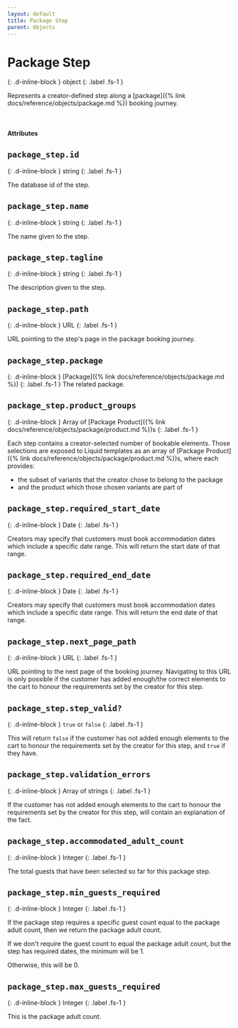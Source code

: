 ```yaml
---
layout: default
title: Package Step
parent: Objects
---
```


# Package Step
{: .d-inline-block }
object
{: .label .fs-1 }

Represents a creator-defined step along a [package]({% link docs/reference/objects/package.md %}) booking journey.

<br>

#### Attributes

## `package_step.id`
{: .d-inline-block }
string
{: .label .fs-1 }

The database id of the step.

## `package_step.name`
{: .d-inline-block }
string
{: .label .fs-1 }

The name given to the step.

## `package_step.tagline`
{: .d-inline-block }
string
{: .label .fs-1 }

The description given to the step.

## `package_step.path`
{: .d-inline-block }
URL
{: .label .fs-1 }

URL pointing to the step's page in the package booking journey.

## `package_step.package`
{: .d-inline-block }
[Package]({% link docs/reference/objects/package.md %})
{: .label .fs-1 }
The related package.

## `package_step.product_groups`
{: .d-inline-block }
Array of [Package Product]({% link docs/reference/objects/package/product.md %})s
{: .label .fs-1 }

Each step contains a creator-selected number of bookable elements. Those selections are exposed to Liquid templates as an array of [Package Product]({% link docs/reference/objects/package/product.md %})s, where each provides:

- the subset of variants that the creator chose to belong to the package
- and the product which those chosen variants are part of

## `package_step.required_start_date`
{: .d-inline-block }
Date
{: .label .fs-1 }

Creators may specify that customers must book accommodation dates which include a specific date range. This will return the start date of that range.

## `package_step.required_end_date`
{: .d-inline-block }
Date
{: .label .fs-1 }

Creators may specify that customers must book accommodation dates which include a specific date range. This will return the end date of that range.

## `package_step.next_page_path`
{: .d-inline-block }
URL
{: .label .fs-1 }

URL pointing to the next page of the booking journey. Navigating to this URL is only possible if the customer has added enough/the correct elements to the cart to honour the requirements set by the creator for this step.

## `package_step.step_valid?`
{: .d-inline-block }
`true` or `false`
{: .label .fs-1 }

This will return `false` if the customer has not added enough elements to the cart to honour the requirements set by the creator for this step, and `true` if they have.

## `package_step.validation_errors`
{: .d-inline-block }
Array of strings
{: .label .fs-1 }

If the customer has not added enough elements to the cart to honour the requirements set by the creator for this step, will contain an explanation of the fact.

## `package_step.accommodated_adult_count`
{: .d-inline-block }
Integer
{: .label .fs-1 }

The total guests that have been selected so far for this package step.

## `package_step.min_guests_required`
{: .d-inline-block }
Integer
{: .label .fs-1 }

If the package step requires a specific guest count equal to the package adult count, then we return the package adult count.

If we don't require the guest count to equal the package adult count, but the step has required dates, the minimum will be 1.

Otherwise, this will be 0.

## `package_step.max_guests_required`
{: .d-inline-block }
Integer
{: .label .fs-1 }

This is the package adult count.
